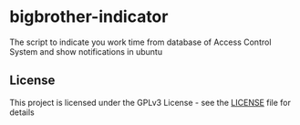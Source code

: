 # bigbrother-indicator
The script to indicate you work time from database of Access Control System and show notifications in ubuntu


## License

This project is licensed under the GPLv3 License - see the [LICENSE](LICENSE) file for details
